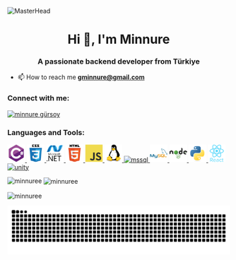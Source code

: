 
![MasterHead](https://wallpapers.com/images/high/global-code-network-concept-jpg-x2vv7w6hnfbyr32t.webp)

<h1 align="center">Hi 👋, I'm Minnure</h1>
<h3 align="center">A passionate backend developer from Türkiye</h3>

- 📫 How to reach me **gminnure@gmail.com**

<h3 align="left">Connect with me:</h3>
<p align="left">
<a href="https://www.linkedin.com/in/minnure-g-480b8020a/" target="blank"><img align="center" src="https://raw.githubusercontent.com/rahuldkjain/github-profile-readme-generator/master/src/images/icons/Social/linked-in-alt.svg" alt="minnure gürsoy" height="30" width="40" /></a>
</p>

<h3 align="left">Languages and Tools:</h3>
<p align="left"> <a href="https://www.w3schools.com/cs/" target="_blank" rel="noreferrer"> <img src="https://raw.githubusercontent.com/devicons/devicon/master/icons/csharp/csharp-original.svg" alt="csharp" width="40" height="40"/> </a> <a href="https://www.w3schools.com/css/" target="_blank" rel="noreferrer"> <img src="https://raw.githubusercontent.com/devicons/devicon/master/icons/css3/css3-original-wordmark.svg" alt="css3" width="40" height="40"/> </a> <a href="https://dotnet.microsoft.com/" target="_blank" rel="noreferrer"> <img src="https://raw.githubusercontent.com/devicons/devicon/master/icons/dot-net/dot-net-original-wordmark.svg" alt="dotnet" width="40" height="40"/> </a> <a href="https://www.w3.org/html/" target="_blank" rel="noreferrer"> <img src="https://raw.githubusercontent.com/devicons/devicon/master/icons/html5/html5-original-wordmark.svg" alt="html5" width="40" height="40"/> </a> <a href="https://developer.mozilla.org/en-US/docs/Web/JavaScript" target="_blank" rel="noreferrer"> <img src="https://raw.githubusercontent.com/devicons/devicon/master/icons/javascript/javascript-original.svg" alt="javascript" width="40" height="40"/> </a> <a href="https://www.linux.org/" target="_blank" rel="noreferrer"> <img src="https://raw.githubusercontent.com/devicons/devicon/master/icons/linux/linux-original.svg" alt="linux" width="40" height="40"/> </a> <a href="https://www.microsoft.com/en-us/sql-server" target="_blank" rel="noreferrer"> <img src="https://www.svgrepo.com/show/303229/microsoft-sql-server-logo.svg" alt="mssql" width="40" height="40"/> </a> <a href="https://www.mysql.com/" target="_blank" rel="noreferrer"> <img src="https://raw.githubusercontent.com/devicons/devicon/master/icons/mysql/mysql-original-wordmark.svg" alt="mysql" width="40" height="40"/> </a> <a href="https://nodejs.org" target="_blank" rel="noreferrer"> <img src="https://raw.githubusercontent.com/devicons/devicon/master/icons/nodejs/nodejs-original-wordmark.svg" alt="nodejs" width="40" height="40"/> </a> <a href="https://www.python.org" target="_blank" rel="noreferrer"> <img src="https://raw.githubusercontent.com/devicons/devicon/master/icons/python/python-original.svg" alt="python" width="40" height="40"/> </a> <a href="https://reactjs.org/" target="_blank" rel="noreferrer"> <img src="https://raw.githubusercontent.com/devicons/devicon/master/icons/react/react-original-wordmark.svg" alt="react" width="40" height="40"/> </a> <a href="https://unity.com/" target="_blank" rel="noreferrer"> <img src="https://www.vectorlogo.zone/logos/unity3d/unity3d-icon.svg" alt="unity" width="40" height="40"/> </a> </p>

<p><img align="left" src="https://github-readme-stats.vercel.app/api/top-langs?username=minnuree&show_icons=true&locale=en&layout=compact" alt="minnuree" /></p>

<p>&nbsp;<img align="center" src="https://github-readme-stats.vercel.app/api?username=minnuree&show_icons=true&locale=en" alt="minnuree" /></p>

<p><img align="center" src="https://github-readme-streak-stats.herokuapp.com/?user=minnuree&" alt="minnuree" /></p>

<picture>
  <source media="(prefers-color-scheme: dark)" srcset="https://raw.githubusercontent.com/Minnuree/Minnuree/output/github-contribution-grid-snake-dark.svg">
  <source media="(prefers-color-scheme: light)" srcset="https://raw.githubusercontent.com/Minnuree/Minnuree/output/github-contribution-grid-snake.svg">
  <img alt="github contribution grid snake animation" src="https://raw.githubusercontent.com/Minnuree/Minnuree/output/github-contribution-grid-snake.svg">
</picture>
